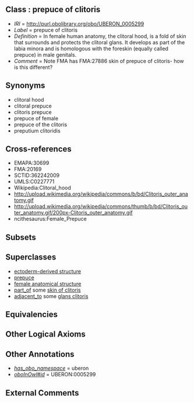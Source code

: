 
## Class : prepuce of clitoris

 * *IRI* = http://purl.obolibrary.org/obo/UBERON_0005299
 * *Label* = prepuce of clitoris
 * *Definition* = In female human anatomy, the clitoral hood, is a fold of skin that surrounds and protects the clitoral glans. It develops as part of the labia minora and is homologous with the foreskin (equally called prepuce) in male genitals.
 * *Comment* = Note FMA has FMA:27886 skin of prepuce of clitoris- how is this different?

## Synonyms

 * clitoral hood
 * clitoral prepuce
 * clitoris prepuce
 * prepuce of female
 * prepuce of the clitoris
 * preputium clitoridis

## Cross-references

 * EMAPA:30699
 * FMA:20169
 * SCTID:362242009
 * UMLS:C0227771
 * Wikipedia:Clitoral_hood
 * http://upload.wikimedia.org/wikipedia/commons/b/bd/Clitoris_outer_anatomy.gif
 * http://upload.wikimedia.org/wikipedia/commons/thumb/b/bd/Clitoris_outer_anatomy.gif/200px-Clitoris_outer_anatomy.gif
 * ncithesaurus:Female_Prepuce

## Subsets


## Superclasses

 * [ectoderm-derived structure](../../UBERON/21/UBERON_0004121.md)
 * [prepuce](../../UBERON/74/UBERON_0011374.md)
 * [female anatomical structure](../../UBERON/04/UBERON_0014404.md)
 * [part_of](../../BFO/50/BFO_0000050.md) some [skin of clitoris](../../UBERON/98/UBERON_0005298.md)
 * [adjacent_to](../../RO/20/RO_0002220.md) some [glans clitoris](../../UBERON/53/UBERON_0006653.md)

## Equivalencies


## Other Logical Axioms


## Other Annotations

 * *[has_obo_namespace](../../ce/oboInOwl#hasOBONamespace.md)* = uberon
 * *[oboInOwl#id](../../id/oboInOwl#id.md)* = UBERON:0005299

## External Comments

